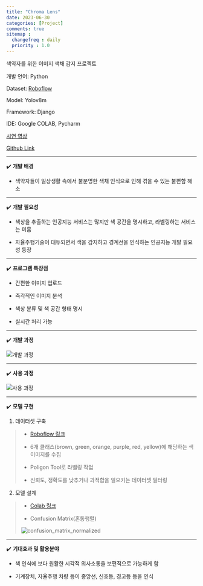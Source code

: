 ```yaml
---
title: "Chroma Lens"
date: 2023-06-30
categories: [Project]
comments: true
sitemap :
  changefreq : daily
  priority : 1.0
---
```


색약자를 위한 이미지 색채 감지 프로젝트

개발 언어: Python

Dataset: [Roboflow](https://universe.roboflow.com/msa-ciwxj/yoon-2)

Model: Yolov8m

Framework: Django

IDE: Google COLAB, Pycharm

[시연 영상](https://youtu.be/LGonUX21H74)

[Github Link](https://github.com/oblsoun/chromalens)

- - -

✔️ **개발 배경**

- 색약자들이 일상생활 속에서 불분명한 색채 인식으로 인해 겪을 수 있는 불편함 해소

- - -

✔️ **개발 필요성**

- 색상을 추출하는 인공지능 서비스는 많지만 색 공간을 명시하고, 라벨링하는 서비스는 미흡

- 자율주행기술이 대두되면서 색을 감지하고 경계선을 인식하는 인공지능 개발 필요성 등장

- - -

✔️ **프로그램 특장점**

- 간편한 이미지 업로드

- 즉각적인 이미지 분석

- 색상 분류 및 색 공간 형태 명시

- 실시간 처리 가능

- - -

✔️ **개발 과정**

![개발 과정](https://user-images.githubusercontent.com/113246634/273899408-91c2d309-ed02-471d-85d5-c2fe122c4324.jpg)

- - -

✔️ **사용 과정**

![사용 과정](https://github-production-user-asset-6210df.s3.amazonaws.com/113246634/273899491-eec13495-c49b-427a-93c3-e2f23f32d157.jpg)

- - -

✔️ **모델 구현**

1. 데이터셋 구축

> - [Roboflow 링크](https://universe.roboflow.com/msa-ciwxj/yoon-2)
> 
> - 6개 클래스(brown, green, orange, purple, red, yellow)에 해당하는 색 이미지를 수집
> 
> - Poligon Tool로 라벨링 작업
> 
> - 신뢰도, 정확도를 낮추거나 과적합을 일으키는 데이터셋 필터링

2. 모델 설계

> - [Colab 링크](https://colab.research.google.com/drive/12toM9X_22CyYPObbtlJzoKYNFA7JG5yb?usp=sharing)
>
> - Confusion Matrix(혼동행렬)
>
> ![confusion_matrix_normalized](https://user-images.githubusercontent.com/113246634/273897986-bd9d81f8-0b73-4a59-8426-ae3c54b3cd06.png)

- - -

✔️ **기대효과 및 활용분야**

- 색 인식에 보다 원활한 시각적 의사소통을 보편적으로 가능하게 함

- 기계장치, 자율주행 차량 등이 중앙선, 신호등, 경고등 등을 인식